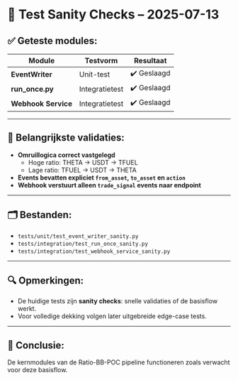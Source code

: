 

# 🧪 Test Sanity Checks – 2025-07-13

## ✅ Geteste modules:

| Module              | Testvorm        | Resultaat |
|--------------------|-----------------|-----------|
| **EventWriter**     | Unit-test       | ✔️ Geslaagd |
| **run_once.py**     | Integratietest  | ✔️ Geslaagd |
| **Webhook Service** | Integratietest  | ✔️ Geslaagd |

---

## 🎯 Belangrijkste validaties:

- **Omruillogica correct vastgelegd**  
  - Hoge ratio: THETA → USDT → TFUEL  
  - Lage ratio: TFUEL → USDT → THETA
- **Events bevatten expliciet `from_asset`, `to_asset` en `action`**
- **Webhook verstuurt alleen `trade_signal` events naar endpoint**

---

## 🗂️ Bestanden:

- `tests/unit/test_event_writer_sanity.py`
- `tests/integration/test_run_once_sanity.py`
- `tests/integration/test_webhook_service_sanity.py`

---

## 🔍 Opmerkingen:

- De huidige tests zijn **sanity checks**: snelle validaties of de basisflow werkt.
- Voor volledige dekking volgen later uitgebreide edge-case tests.

---

## 📝 Conclusie:

De kernmodules van de Ratio-BB-POC pipeline functioneren zoals verwacht voor deze basisflow.